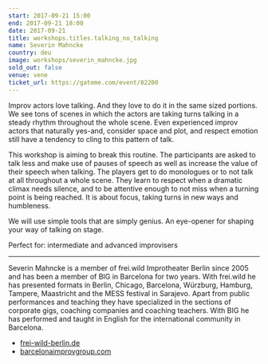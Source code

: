 ```yaml
---
start: 2017-09-21 15:00
end: 2017-09-21 18:00
date: 2017-09-21
title: workshops.titles.talking_no_talking
name: Severin Mahncke
country: deu
image: workshops/severin_mahncke.jpg
sold_out: false
venue: vene
ticket_url: https://gateme.com/event/82200
---
```


Improv actors love talking. And they love to do it in the same sized portions.
We see tons of scenes in which the actors are taking turns talking in a steady
rhythm throughout the whole scene. Even experienced improv actors that naturally
yes-and, consider space and plot, and respect emotion still have a tendency to
cling to this pattern of talk.

This workshop is aiming to break this routine. The participants are asked to
talk less and make use of pauses of speech as well as increase the value of
their speech when talking. The players get to do monologues or to not talk at
all throughout a whole scene. They learn to respect when a dramatic climax
needs silence, and to be attentive enough to not miss when a turning point is
being reached. It is about focus, taking turns in new ways and humbleness.

We will use simple tools that are simply genius. An eye-opener for shaping
your way of talking on stage.

Perfect for: intermediate and advanced improvisers

---

Severin Mahncke is a member of frei.wild Improtheater Berlin since 2005 and
has been a member of BIG in Barcelona for two years. With frei.wild he has
presented formats in Berlin, Chicago, Barcelona, Würzburg, Hamburg, Tampere,
Maastricht and the MESS festival in Sarajevo. Apart from public performances
and teaching they have specialized in the sections of corporate gigs, coaching
companies and coaching teachers. With BIG he has performed and taught in English
for the international community in Barcelona. 

- [frei-wild-berlin.de](http://www.frei-wild-berlin.de)
- [barcelonaimprovgroup.com](http://www.barcelonaimprovgroup.com)
